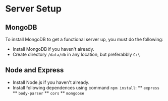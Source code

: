 # Server Setup

## MongoDB 
To install MongoDB to get a functional server up, you must do the following:
* Install MongoDB if you haven't already.
* Create directory `/data/db` in any location, but preferabbly `C:\`

## Node and Express
* Install Node.js if you haven't already. 
* Install following dependences using command `npm install`: 
** `express`
** `body-parser`
** `cors`
** `mongoose`
